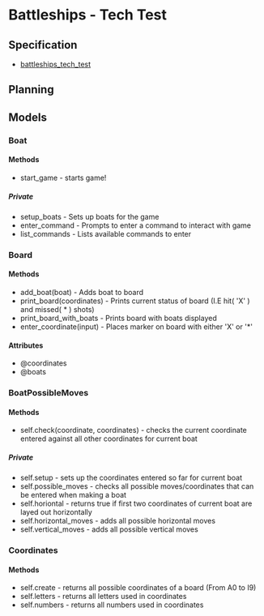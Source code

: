 # Battleships - Tech Test

## Specification
* [battleships_tech_test](https://github.com/makersacademy/course/blob/master/individual_challenges/battleships_tech_test.md)

## Planning
## Models
### Boat
#### Methods
* start_game - starts game!
##### Private
* setup_boats - Sets up boats for the game
* enter_command - Prompts to enter a command to interact with game
* list_commands - Lists available commands to enter


### Board
#### Methods
* add_boat(boat) - Adds boat to board
* print_board(coordinates) - Prints current status of board (I.E hit( 'X' ) and missed( * ) shots)
* print_board_with_boats - Prints board with boats displayed
* enter_coordinate(input) - Places marker on board with either 'X' or '*'
#### Attributes
* @coordinates
* @boats


### BoatPossibleMoves
#### Methods
* self.check(coordinate, coordinates) - checks the current coordinate entered against all other coordinates for current boat
##### Private
* self.setup - sets up the coordinates entered so far for current boat
* self.possible_moves - checks all possible moves/coordinates that can be entered when making a boat
* self.horiontal - returns true if first two coordinates of current boat are layed out horizontally
* self.horizontal_moves - adds all possible horizontal moves
* self.vertical_moves - adds all possible vertical moves


### Coordinates
#### Methods
* self.create - returns all possible coordinates of a board (From A0 to I9)
* self.letters - returns all letters used in coordinates
* self.numbers - returns all numbers used in coordinates
